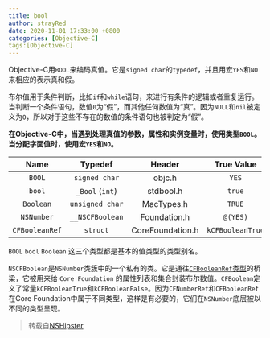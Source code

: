 ```yaml
---
title: bool 
author: strayRed
date: 2020-11-01 17:33:00 +0800
categories: [Objective-C]
tags:[Objective-C]
---
```


Objective-C用`BOOL`来编码真值。它是`signed char`的`typedef`，并且用宏`YES`和`NO`来相应的表示真和假。

布尔值用于条件判断，比如`if`和`while`语句，来进行有条件的逻辑或者重复运行。当判断一个条件语句，数值`0`为“假”，而其他任何数值为“真”。因为`NULL`和`nil`被定义为`0`，所以对于这些不存在的数值的条件语句也被判定为“假”。

**在Objective-C中，当遇到处理真值的参数，属性和实例变量时，使用类型`BOOL`。当分配字面值时，使用宏`YES`和`NO`。**

|      Name      |     Typedef     |      Header      |    True Value    |    False Value    |
| :------------: | :-------------: | :--------------: | :--------------: | :---------------: |
|     `BOOL`     |  `signed char`  |      objc.h      |      `YES`       |       `NO`        |
|     `bool`     | `_Bool` (`int`) |    stdbool.h     |      `true`      |      `false`      |
|   `Boolean`    | `unsigned char` |    MacTypes.h    |      `TRUE`      |      `FALSE`      |
|   `NSNumber`   | `__NSCFBoolean` |   Foundation.h   |     `@(YES)`     |      `@(NO)`      |
| `CFBooleanRef` |    `struct`     | CoreFoundation.h | `kCFBooleanTrue` | `kCFBooleanFalse` |

`BOOL` `bool` `Boolean` 这三个类型都是基本的值类型的类型别名。

`NSCFBoolean`是`NSNumber`类簇中的一个私有的类。它是通往[`CFBooleanRef`类型](https://developer.apple.com/library/mac/#documentation/CoreFoundation/Reference/CFBooleanRef/Reference/reference.html)的桥梁，它被用来给 `Core Foundation` 的属性列表和集合封装布尔数值。`CFBoolean`定义了常量`kCFBooleanTrue`和`kCFBooleanFalse`。因为`CFNumberRef`和`CFBooleanRef`在Core Foundation中属于不同类型，这样是有必要的，它们在`NSNumber`底层被以不同的类型呈现。

> 转载自[NSHipster](https://nshipster.com/bool/)